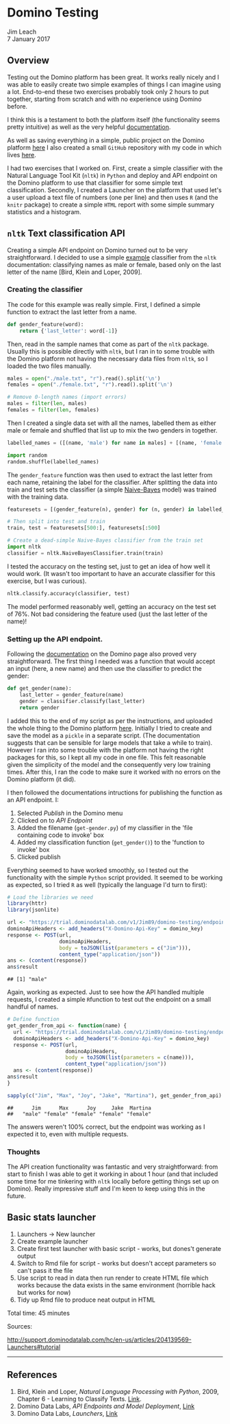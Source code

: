 # Domino Testing
Jim Leach  
7 January 2017  

## Overview

Testing out the Domino platform has been great. It works really nicely and I was able to easily create two simple examples of things I can imagine using a lot. End-to-end these two exercises probably took only 2 hours to put together, starting from scratch and with no experience using Domino before. 

I think this is a testament to both the platform itself (the functionality seems pretty intuitive) as well as the very helpful [documentation](http://support.dominodatalab.com/hc/en-us). 

As well as saving everything in a simple, public project on the Domino platform [here](https://trial.dominodatalab.com/u/Jim89/domino-testing/overview) I also created a small `GitHub` repository with my code in which lives [here](https://github.com/Jim89/domino-testing).

I had two exercises that I worked on. First, create a simple classifier with the Natural Language Tool Kit (`nltk`) in `Python` and deploy and API endpoint on the Domino platform to use that classifier for some simple text classification. Secondly, I created a Launcher on the platform that used let's a user upload a text file of numbers (one per line) and then uses `R` (and the `knitr` package) to create a simple `HTML` report with some simple summary statistics and a histogram.

## `nltk` Text classification API

Creating a simple API endpoint on Domino turned out to be very straightforward. I decided to use a simple [example](http://www.nltk.org/book/ch06.html) classifier from the `nltk` documentation: classifying names as male or female, based only on the last letter of the name [Bird, Klein and Loper, 2009]. 

### Creating the classifier

The code for this example was really simple. First, I defined a simple function to extract the last letter from a name.


```python
def gender_feature(word):
    return {'last_letter': word[-1]}
```

Then, read in the sample names that come as part of the `nltk` package. Usually this is possible directly with `nltk`, but I ran in to some trouble with the Domino platform not having the necessary data files from `nltk`, so I loaded the two files manually.


```python
males = open("./male.txt", "r").read().split('\n')
females = open("./female.txt", "r").read().split('\n')

# Remove 0-length names (import errors)
males = filter(len, males)
females = filter(len, females)
```

Then I created a single data set with all the names, labelled them as either male or female and shuffled that list up to mix the two genders in together.


```python
labelled_names = ([(name, 'male') for name in males] + [(name, 'female') for name in females])

import random
random.shuffle(labelled_names) 
```

The `gender_feature` function was then used to extract the last letter from each name, retaining the label for the classifier. After splitting the data into train and test sets the classifier (a simple [Naive-Bayes](https://en.wikipedia.org/wiki/Naive_Bayes_classifier) model) was trained with the training data.


```python
featuresets = [(gender_feature(n), gender) for (n, gender) in labelled_names]  

# Then split into test and train
train, test = featuresets[500:], featuresets[:500]  

# Create a dead-simple Naive-Bayes classifier from the train set
import nltk
classifier = nltk.NaiveBayesClassifier.train(train)
```

I tested the accuracy on the testing set, just to get an idea of how well it would work. (It wasn't too important to have an accurate classifier for this exercise, but I was curious).


```python
nltk.classify.accuracy(classifier, test)
```

The model performed reasonably well, getting an accuracy on the test set of 76%. Not bad considering the feature used (just the last letter of the name)!

### Setting up the API endpoint.

Following the [documentation](http://support.dominodatalab.com/hc/en-us/articles/204173149-API-Endpoints-Model-Deployment) on the Domino page also proved very straightforward. The first thing I needed was a function that would accept an input (here, a new name) and then use the classifier to predict the gender:


```python
def get_gender(name):
    last_letter = gender_feature(name)
    gender = classifier.classify(last_letter)
    return gender
```

I added this to the end of my script as per the instructions, and uploaded the whole thing to the Domino platform [here](https://trial.dominodatalab.com/u/Jim89/domino-testing/view/get-gender.py). Initially I tried to create and save the model as a `pickle` in a separate script. (The documentation suggests that can be sensible for large models that take a while to train). However I ran into some trouble with the platform not having the right packages for this, so I kept all my code in one file. This felt reasonable given the simplicity of the model and the consequently very low training times. After this, I ran the code to make sure it worked with no errors on the Domino platform (it did).

I then followed the documentations intructions for publishing the function as an API endpoint. I:

1. Selected _Publish_ in the Domino menu
2. Clicked on to _API Endpoint_
3. Added the filename (`get-gender.py`) of my classifier in the 'file containing code to invoke' box
4. Added my classification function (`get_gender()`) to the 'function to invoke' box
5. Clicked publish

Everything seemed to have worked smoothly, so I tested out the functionality with the simple `Python` script provided. It seemed to be working as expected, so I tried `R` as well (typically the language I'd turn to first):


```r
# Load the libraries we need
library(httr)
library(jsonlite)

url <- "https://trial.dominodatalab.com/v1/Jim89/domino-testing/endpoint"
dominoApiHeaders <- add_headers("X-Domino-Api-Key" = domino_key)
response <- POST(url, 
                 dominoApiHeaders, 
                 body = toJSON(list(parameters = c("Jim"))), 
                 content_type("application/json"))
ans <- (content(response))
ans$result
```

```
## [1] "male"
```

Again, working as expected. Just to see how the API handled multiple requests, I created a simple `R`function to test out the endpoint on a small handful of names.


```r
# Define function
get_gender_from_api <- function(name) {
  url <- "https://trial.dominodatalab.com/v1/Jim89/domino-testing/endpoint"
  dominoApiHeaders <- add_headers("X-Domino-Api-Key" = domino_key)
  response <- POST(url, 
                   dominoApiHeaders, 
                   body = toJSON(list(parameters = c(name))), 
                   content_type("application/json"))
  ans <- (content(response))
ans$result
}

sapply(c("Jim", "Max", "Joy", "Jake", "Martina"), get_gender_from_api)
```

```
##      Jim      Max      Joy     Jake  Martina 
##   "male" "female" "female" "female" "female"
```

The answers weren't 100% correct, but the endpoint was working as I expected it to, even with multiple requests. 

### Thoughts

The API creation functionality was fantastic and very straightforward: from start to finish I was able to get it working in about 1 hour (and that included some time for me tinkering with `nltk` locally before getting things set up on Domino). Really impressive stuff and I'm keen to keep using this in the future.

## Basic stats launcher

1. Launchers -> New launcher
2. Create example launcher
3. Create first test launcher with basic script - works, but dones't generate output
4. Switch to Rmd file for script - works but doesn't accept parameters so can't pass it the file
5. Use script to read in data then run render to create HTML file which works because the data exists in the same environment (horrible hack but works for now)
6. Tidy up Rmd file to produce neat output in HTML

Total time: 45 minutes

Sources:

http://support.dominodatalab.com/hc/en-us/articles/204139569-Launchers#tutorial

***

## References

1. Bird, Klein and Loper, _Natural Language Processing with Python_, 2009, Chapter 6 - Learning to Classify Texts. [Link](http://www.nltk.org/book/ch06.html).
2. Domino Data Labs, _API Endpoints and Model Deployment_, [Link](http://support.dominodatalab.com/hc/en-us/articles/204173149-API-Endpoints-Model-Deployment)
3. Domino Data Labs, _Launchers_, [Link](http://support.dominodatalab.com/hc/en-us/articles/204139569-Launchers)
